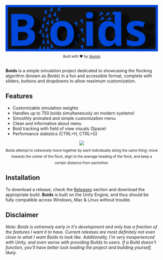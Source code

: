 ﻿<div align="center">
    <a href=""><img src="./.media/banner.svg" alt="Boids"></a>
    <br>
    <sub>
        Built with ❤︎ by <a href="https://github.com/Xevion/">Xevion</a>
    </sub>
</div>

<br>

**Boids** is a simple simulation project dedicated to showcasing the flocking algorithm (known as *Boids*) in a fun and accessible format, complete with sliders, buttons and dropdowns to allow maximum customization.

## Features

- Customizable simulation weights
- Handles up to 750 boids simultaneously on modern systems!
- Smoothly animated and simple customization menu
- Clean and informative about menu
- Boid tracking with field of view visuals (Space)
- Performance statistics (CTRL+H, CTRL+G)

<div align="center">
    <a href="#">
        <img src="./.media/example.gif">
    </a>
    <br>
    <sub>
        Boids attempt to cohesively move together by each individually doing the same thing: move towards the center of the flock, align to the average heading of the flock, and keep a certain distance from eachother.
    </sub>
</div>

## Installation

To download a release, check the [Releases](https://github.com/Xevion/Boids/releases) section and download the appropriate build. **Boids** is built on the Unity Engine, and thus should be fully compatible across Windows, Mac & Linux without trouble.


## Disclaimer

*Note: Boids is extremely early in it's development and only has a fraction of the features I want it to have. Current releases are most definitely not even close to what I want Boids to look like. Additionally, I'm very inexperienced with Unity, and even worse with providing Builds to users. If a Build doesn't function, you'll have better luck loading the project and building yourself, likely.*